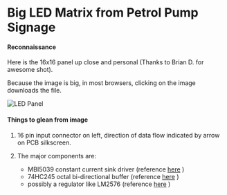# Big LED Matrix from Petrol Pump Signage

#### Reconnaissance

Here is the 16x16 panel up close and personal (Thanks to Brian D. for awesome shot).

Because the image is big, in most browsers, clicking on the image downloads the file.

![LED Panel](https://github.com/microcontrollersig/brian-led-matrix-petrol-signs/raw/main/IMG_1820.JPG)


#### Things to glean from image

1. 16 pin input connector on left, direction of data flow indicated by arrow on PCB silkscreen.
2. The major components are:

   - MBI5039 constant current sink driver (reference [here](https://github.com/microcontrollersig/brian-led-matrix-petrol-signs/blob/main/MBI5039%20Datasheet.pdf) )
   - 74HC245 octal bi-directional buffer (reference [here](https://github.com/microcontrollersig/brian-led-matrix-petrol-signs/blob/main/74HC_HCT245.pdf) )
   - possibly a regulator like LM2576 (reference [here](https://github.com/microcontrollersig/brian-led-matrix-petrol-signs/blob/main/lm2576.pdf) )


